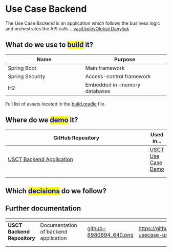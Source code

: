 # Use Case Backend

The Use Case Backend is an application which follows the business logic and orchestrates the API calls... [vasil.kolev](http://127.0.0.1:5000/u/Hr22V5ZBiTRTprDdc58iaF798OC3 "mention")[Oleksii Danyliuk](http://127.0.0.1:5000/u/dVcx9ZRsQlQpFcAczNRk5jTaVb72 "mention")

## What do we use to <mark style="color:blue;">build</mark> it?

<table><thead><tr><th width="226">Name</th><th>Purpose</th></tr></thead><tbody><tr><td>Spring Boot</td><td>Main framework</td></tr><tr><td>Spring Security</td><td>Access-control framework</td></tr><tr><td>H2</td><td>Embedded in-memory databases</td></tr></tbody></table>

Full list of assets located in the [build.gradle](https://github.com/GovStackWorkingGroup/sandbox-usecase-usct-backend/blob/main/build.gradle) file.

## Where do we <mark style="color:blue;">demo</mark> it?

<table><thead><tr><th width="504">GitHub Repository</th><th>Used in...</th></tr></thead><tbody><tr><td><a href="https://github.com/GovStackWorkingGroup/sandbox-usecase-usct-backend/tree/main/src/main/java/global/govstack/mocksris">USCT Backend Application</a></td><td><a href="../access-demos/usct-use-case.md">USCT Use Case Demo</a></td></tr><tr><td></td><td></td></tr><tr><td></td><td></td></tr></tbody></table>

## Which <mark style="color:blue;">decisions</mark> do we follow?



## Further documentation

<table data-view="cards"><thead><tr><th></th><th></th><th></th><th data-hidden data-card-cover data-type="files"></th><th data-hidden data-card-target data-type="content-ref"></th></tr></thead><tbody><tr><td><strong>USCT Backend Repository</strong></td><td>Documentation of backend application</td><td></td><td><a href="../.gitbook/assets/github-6980894_640.png">github-6980894_640.png</a></td><td><a href="https://github.com/GovStackWorkingGroup/sandbox-usecase-usct-backend/blob/main/docs/main.md">https://github.com/GovStackWorkingGroup/sandbox-usecase-usct-backend/blob/main/docs/main.md</a></td></tr><tr><td></td><td></td><td></td><td></td><td></td></tr><tr><td></td><td></td><td></td><td></td><td></td></tr></tbody></table>
